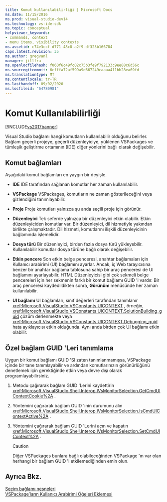 ```yaml
---
title: Komut kullanılabilirliği | Microsoft Docs
ms.date: 11/15/2016
ms.prod: visual-studio-dev14
ms.technology: vs-ide-sdk
ms.topic: conceptual
helpviewer_keywords:
- commands, context
- menu items, visibility contexts
ms.assetid: c74e3ccf-d771-48c8-a2f9-df323b166784
caps.latest.revision: 35
ms.author: gregvanl
manager: jillfra
ms.openlocfilehash: f060f6c49fc02c75b3fe9f792133c9ee88c6d56c
ms.sourcegitcommit: 6cfffa72af599a9d667249caaaa411bb28ea69fd
ms.translationtype: MT
ms.contentlocale: tr-TR
ms.lasthandoff: 09/02/2020
ms.locfileid: "64780981"
---
```

# <a name="command-availability"></a>Komut Kullanılabilirliği
[!INCLUDE[vs2017banner](../../includes/vs2017banner.md)]

Visual Studio bağlamı hangi komutların kullanılabilir olduğunu belirler. Bağlam geçerli projeye, geçerli düzenleyiciye, yüklenen VSPackages ve tümleşik geliştirme ortamının (IDE) diğer yönlerini bağlı olarak değişebilir.  
  
## <a name="command-contexts"></a>Komut bağlamları  
 Aşağıdaki komut bağlamları en yaygın bir deyişle.  
  
- **IDE** IDE tarafından sağlanan komutlar her zaman kullanılabilir.  
  
- **VSPackage** VSPackages, komutların ne zaman gösterileceğini veya gizlendiğini tanımlayabilir.  
  
- **Proje** Proje komutları yalnızca şu anda seçili proje için görünür.  
  
- **Düzenleyici** Tek seferde yalnızca bir düzenleyici etkin olabilir. Etkin düzenleyiciden komutlar var. Bir düzenleyici, dil hizmetiyle yakından birlikte çalışmaktadır. Dil hizmeti, komutlarını ilişkili düzenleyicinin bağlamında işlemelidir.  
  
- **Dosya türü** Bir düzenleyici, birden fazla dosya türü yükleyebilir. Kullanılabilir komutlar dosya türüne bağlı olarak değişebilir.  
  
- **Etkin pencere** Son etkin belge penceresi, anahtar bağlamaları için Kullanıcı arabirimi (UI) bağlamını ayarlar. Ancak, iç Web tarayıcısına benzer bir anahtar bağlama tablosuna sahip bir araç penceresi de UI bağlamını ayarlayabilir. HTML Düzenleyicisi gibi çok sekmeli belge pencereleri için her sekmenin farklı bir komut bağlamı GUID 'i vardır. Bir araç penceresi kaydedildikten sonra, **Görünüm** menüsünde her zaman kullanılabilir.  
  
- **UI bağlamı** UI bağlamları, sınıf değerleri tarafından tanımlanır <xref:Microsoft.VisualStudio.VSConstants.UICONTEXT> , örneğin, <xref:Microsoft.VisualStudio.VSConstants.UICONTEXT.SolutionBuilding_guid> çözüm derlenmekte veya <xref:Microsoft.VisualStudio.VSConstants.UICONTEXT.Debugging_guid> hata ayıklayıcısı etkin olduğunda. Aynı anda birden çok UI bağlamı etkin olabilir.  
  
## <a name="defining-custom-context-guids"></a>Özel bağlam GUID 'Leri tanımlama  
 Uygun bir komut bağlamı GUID 'SI zaten tanımlanmamışsa, VSPackage içinde bir tane tanımlayabilir ve ardından komutlarınızın görünürlüğünü denetlemek için gerektiğinde etkin veya devre dışı olarak programlayabilirsiniz.  
  
1. Metodu çağırarak bağlam GUID 'Lerini kaydettirin <xref:Microsoft.VisualStudio.Shell.Interop.IVsMonitorSelection.GetCmdUIContextCookie%2A> .  
  
2. Yöntemini çağırarak bağlam GUID 'inin durumunu alın <xref:Microsoft.VisualStudio.Shell.Interop.IVsMonitorSelection.IsCmdUIContextActive%2A> .  
  
3. Yöntemini çağırarak bağlam GUID 'Lerini açın ve kapatın <xref:Microsoft.VisualStudio.Shell.Interop.IVsMonitorSelection.SetCmdUIContext%2A> .  
  
    > [!CAUTION]
    > Diğer VSPackages bunlara bağlı olabileceğinden VSPackage 'ın var olan herhangi bir bağlam GUID 'i etkilemediğinden emin olun.  
  
## <a name="see-also"></a>Ayrıca Bkz.  
 [Seçim bağlamı nesneleri](../../extensibility/internals/selection-context-objects.md)   
 [VSPackage’ların Kullanıcı Arabirimi Öğeleri Eklemesi](../../extensibility/internals/how-vspackages-add-user-interface-elements.md)
